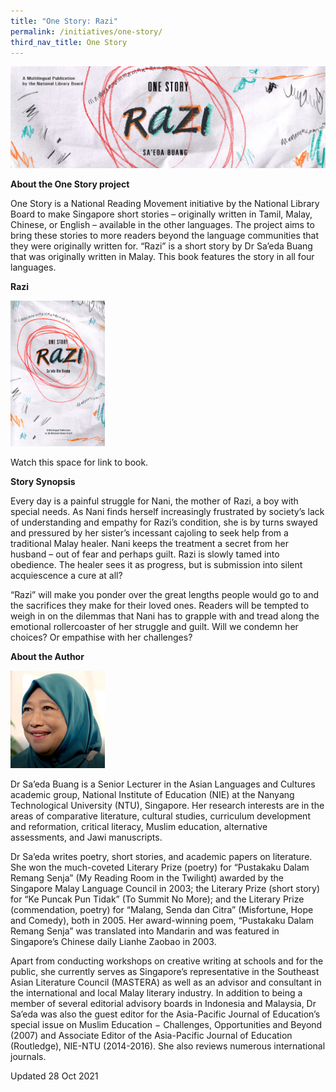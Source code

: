 ```yaml
---
title: "One Story: Razi"
permalink: /initiatives/one-story/
third_nav_title: One Story
---
```

![banner Razi](/images/one-story-razi/OS21%20Website%20Banner.jpg)

**About the One Story project**

One Story is a National Reading Movement initiative by the National Library Board to make Singapore short stories – originally written in Tamil, Malay, Chinese, or English – available in the other languages. The project aims to bring these stories to more readers beyond the language communities that they were originally written for. “Razi” is a short story by Dr Sa’eda Buang that was originally written in Malay. This book features the story in all four languages.

**Razi**

<img src="/images/OS BookCover.jpg" style="width:30%" alt="Razi"/>

Watch this space for link to book.



**Story Synopsis**

Every day is a painful struggle for Nani, the mother of Razi, a boy with special needs. As Nani finds herself increasingly frustrated by society’s lack of understanding and empathy for Razi’s condition, she is by turns swayed and pressured by her sister’s incessant cajoling to seek help from a traditional Malay healer. Nani keeps the treatment a secret from her husband – out of fear and perhaps guilt. Razi is slowly tamed into obedience. The healer sees it as progress, but is submission into silent acquiescence a cure at all?

“Razi” will make you ponder over the great lengths people would go to and the sacrifices they make for their loved ones.  Readers will be tempted to weigh in on the dilemmas that Nani has to grapple with and tread along the emotional rollercoaster of her struggle and guilt. Will we condemn her choices? Or empathise with her challenges? 


**About the Author**

<img src="/images/one-story-razi/Saeda Buang.jpg" style="width:30%" alt="Saeda Buang"/>

Dr Sa’eda Buang is a Senior Lecturer in the Asian Languages and Cultures academic group, National Institute of Education (NIE) at the Nanyang Technological University (NTU), Singapore. Her research interests are in the areas of comparative literature, cultural studies, curriculum development and reformation, critical literacy, Muslim education, alternative assessments, and Jawi manuscripts. 

Dr Sa’eda writes poetry, short stories, and academic papers on literature. She won the much-coveted Literary Prize (poetry) for “Pustakaku Dalam Remang Senja” (My Reading Room in the Twilight) awarded by the Singapore Malay Language Council in 2003; the Literary Prize (short story) for “Ke Puncak Pun Tidak” (To Summit No More); and the Literary Prize (commendation, poetry) for “Malang, Senda dan Citra” (Misfortune, Hope and Comedy), both in 2005. Her award-winning poem, “Pustakaku Dalam Remang Senja” was translated into Mandarin and was featured in Singapore’s Chinese daily Lianhe Zaobao in 2003. 

Apart from conducting workshops on creative writing at schools and for the public, she currently serves as Singapore’s representative in the Southeast Asian Literature Council (MASTERA) as well as an advisor and consultant in the international and local Malay literary industry. In addition to being a member of several editorial advisory boards in Indonesia and Malaysia, Dr Sa’eda was also the guest editor for the Asia-Pacific Journal of Education’s special issue on Muslim Education − Challenges, Opportunities and Beyond (2007) and Associate Editor of the Asia-Pacific Journal of Education (Routledge), NIE-NTU (2014-2016). She also reviews numerous international journals.


Updated 28 Oct 2021